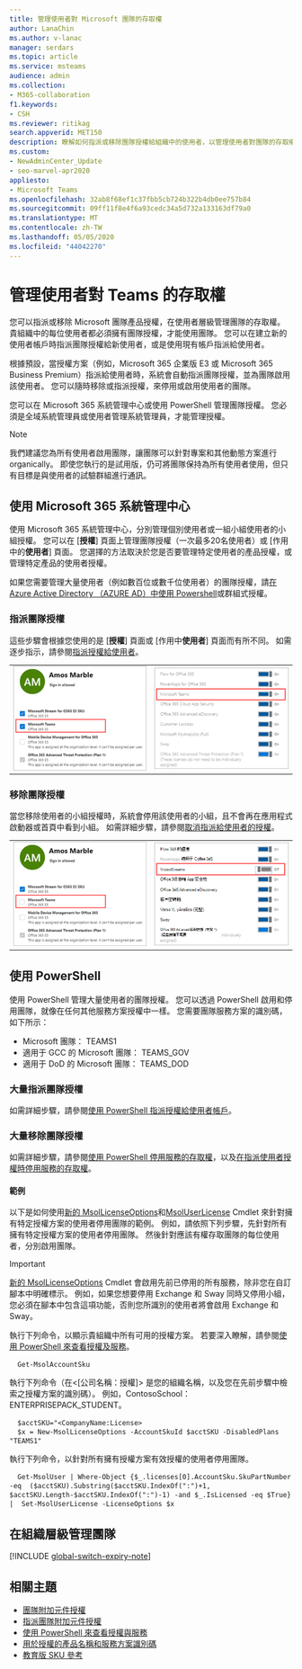 ```yaml
---
title: 管理使用者對 Microsoft 團隊的存取權
author: LanaChin
ms.author: v-lanac
manager: serdars
ms.topic: article
ms.service: msteams
audience: admin
ms.collection:
- M365-collaboration
f1.keywords:
- CSH
ms.reviewer: ritikag
search.appverid: MET150
description: 瞭解如何指派或移除團隊授權給組織中的使用者，以管理使用者對團隊的存取權。
ms.custom:
- NewAdminCenter_Update
- seo-marvel-apr2020
appliesto:
- Microsoft Teams
ms.openlocfilehash: 32ab8f68ef1c37fbb5cb724b322b4db0ee757b84
ms.sourcegitcommit: 09ff11f8e4f6a93cedc34a5d732a133163df79a0
ms.translationtype: MT
ms.contentlocale: zh-TW
ms.lasthandoff: 05/05/2020
ms.locfileid: "44042270"
---
```

# <a name="manage-user-access-to-teams"></a>管理使用者對 Teams 的存取權

您可以指派或移除 Microsoft 團隊產品授權，在使用者層級管理團隊的存取權。 貴組織中的每位使用者都必須擁有團隊授權，才能使用團隊。 您可以在建立新的使用者帳戶時指派團隊授權給新使用者，或是使用現有帳戶指派給使用者。

根據預設，當授權方案（例如，Microsoft 365 企業版 E3 或 Microsoft 365 Business Premium）指派給使用者時，系統會自動指派團隊授權，並為團隊啟用該使用者。 您可以隨時移除或指派授權，來停用或啟用使用者的團隊。

您可以在 Microsoft 365 系統管理中心或使用 PowerShell 管理團隊授權。 您必須是全域系統管理員或使用者管理系統管理員，才能管理授權。

> [!NOTE]
> 我們建議您為所有使用者啟用團隊，讓團隊可以針對專案和其他動態方案進行 organically。 即使您執行的是試用版，仍可將團隊保持為所有使用者使用，但只有目標是與使用者的試驗群組進行通訊。

## <a name="using-the-microsoft-365-admin-center"></a>使用 Microsoft 365 系統管理中心

使用 Microsoft 365 系統管理中心，分別管理個別使用者或一組小組使用者的小組授權。 您可以在 [**授權**] 頁面上管理團隊授權（一次最多20名使用者）或 [作用中的**使用者**] 頁面。 您選擇的方法取決於您是否要管理特定使用者的產品授權，或管理特定產品的使用者授權。

如果您需要管理大量使用者（例如數百位或數千位使用者）的團隊授權，請[在 Azure Active Directory （AZURE AD）中](https://docs.microsoft.com/azure/active-directory/users-groups-roles/licensing-groups-assign)[使用 Powershell](#using-powershell)或群組式授權。 

### <a name="assign-a-teams-license"></a>指派團隊授權

這些步驟會根據您使用的是 [**授權**] 頁面或 [作用中**使用者**] 頁面而有所不同。  如需逐步指示，請參閱[指派授權給使用者](https://docs.microsoft.com/microsoft-365/admin/manage/assign-licenses-to-users)。

|||
|---------|---------|
|![已針對使用者啟用之團隊授權的螢幕擷取畫面](media/assign-teams-licenses-1.png)    | ![已針對使用者啟用之團隊授權的螢幕擷取畫面](media/assign-teams-licenses-2.png)        |

### <a name="remove-a-teams-license"></a>移除團隊授權

當您移除使用者的小組授權時，系統會停用該使用者的小組，且不會再在應用程式啟動器或首頁中看到小組。 如需詳細步驟，請參閱[取消指派給使用者的授權](https://docs.microsoft.com/microsoft-365/admin/manage/remove-licenses-from-users)。

|||
|---------|---------|
|![使用者已停用之小組授權的螢幕擷取畫面](media/remove-teams-licenses-1.png)    | ![使用者已停用之小組授權的螢幕擷取畫面](media/remove-teams-licenses-2.png)        |

## <a name="using-powershell"></a>使用 PowerShell

使用 PowerShell 管理大量使用者的團隊授權。 您可以透過 PowerShell 啟用和停用團隊，就像在任何其他服務方案授權中一樣。 您需要團隊服務方案的識別碼，如下所示：

- Microsoft 團隊： TEAMS1
- 適用于 GCC 的 Microsoft 團隊： TEAMS_GOV
- 適用于 DoD 的 Microsoft 團隊： TEAMS_DOD

### <a name="assign-teams-licenses-in-bulk"></a>大量指派團隊授權

如需詳細步驟，請參閱[使用 PowerShell 指派授權給使用者帳戶](https://docs.microsoft.com/office365/enterprise/powershell/assign-licenses-to-user-accounts-with-office-365-powershell)。

### <a name="remove-teams-licenses-in-bulk"></a>大量移除團隊授權

如需詳細步驟，請參閱[使用 PowerShell 停用服務的存取權](https://docs.microsoft.com/office365/enterprise/powershell/disable-access-to-services-with-office-365-powershell)，以及[在指派使用者授權時停用服務的存取權](https://docs.microsoft.com/office365/enterprise/powershell/disable-access-to-services-while-assigning-user-licenses)。

#### <a name="example"></a>範例 

以下是如何使用[新的 MsolLicenseOptions](https://docs.microsoft.com/powershell/module/msonline/new-msollicenseoptions)和[MsolUserLicense](https://docs.microsoft.com/powershell/module/msonline/set-msoluserlicense) Cmdlet 來針對擁有特定授權方案的使用者停用團隊的範例。 例如，請依照下列步驟，先針對所有擁有特定授權方案的使用者停用團隊。 然後針對應該有權存取團隊的每位使用者，分別啟用團隊。

> [!IMPORTANT]
> [新的 MsolLicenseOptions](https://docs.microsoft.com/powershell/module/msonline/new-msollicenseoptions) Cmdlet 會啟用先前已停用的所有服務，除非您在自訂腳本中明確標示。 例如，如果您想要停用 Exchange 和 Sway 同時又停用小組，您必須在腳本中包含這項功能，否則您所識別的使用者將會啟用 Exchange 和 Sway。

執行下列命令，以顯示貴組織中所有可用的授權方案。 若要深入瞭解，請參閱[使用 PowerShell 來查看授權及服務](https://docs.microsoft.com/office365/enterprise/powershell/view-licenses-and-services-with-office-365-powershell)。

      Get-MsolAccountSku

執行下列命令（在\<[公司名稱：授權]> 是您的組織名稱，以及您在先前步驟中檢索之授權方案的識別碼）。 例如，ContosoSchool： ENTERPRISEPACK_STUDENT。

      $acctSKU="<CompanyName:License>
      $x = New-MsolLicenseOptions -AccountSkuId $acctSKU -DisabledPlans "TEAMS1"

執行下列命令，以針對所有擁有授權方案有效授權的使用者停用團隊。

      Get-MsolUser | Where-Object {$_.licenses[0].AccountSku.SkuPartNumber -eq  ($acctSKU).Substring($acctSKU.IndexOf(":")+1,  $acctSKU.Length-$acctSKU.IndexOf(":")-1) -and $_.IsLicensed -eq $True} |  Set-MsolUserLicense -LicenseOptions $x

## <a name="manage-teams-at-the-organization-level"></a>在組織層級管理團隊

[!INCLUDE [global-switch-expiry-note](includes/global-switch-expiry-note.md)]

## <a name="related-topics"></a>相關主題

- [團隊附加元件授權](teams-add-on-licensing/microsoft-teams-add-on-licensing.md)
- [指派團隊附加元件授權](teams-add-on-licensing/assign-teams-add-on-licenses.md)
- [使用 PowerShell 來查看授權與服務](https://docs.microsoft.com/office365/enterprise/powershell/view-licenses-and-services-with-office-365-powershell)
- [用於授權的產品名稱和服務方案識別碼](https://docs.microsoft.com/azure/active-directory/users-groups-roles/licensing-service-plan-reference)
- [教育版 SKU 參考](sku-reference-edu.md)